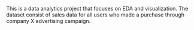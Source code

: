 This is a data analytics project that focuses on EDA and visualization. The dataset consist of sales data for all users who made a purchase through company X advertising campaign. 

